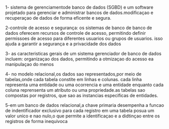 1- sistema de gerenciamentode banco de dados (SGBD) e um software projetado para gerenciar e administrar bancos de dados.modificaçao e recuperaçao de dados de forma  eficente e segura.
 
2-controle de acesso e segurança: os sistemas de banco de banco de dados oferecem recursos de controle de acesso, permitindo definir permissoes de acesso  para diferentes usuarios ou  grupos de usuarios. isso ajuda a garantir a segurança e a privacidade dos dados 
 
3- as caracteristicas gerais de um sistema gerenciador de banco de dados incluem:
organizaçao  dos dados, permitindo a otmizaçao do acesso ea manipulaçao do menos 

4- no modelo relacional,os dados sao representados,por meio de tabelas,onde cada tabela constite em linhas e colunas. cada linha representa  uma entidade ou uma ocorrencia e uma entidade enquanto cada coluna reprensenta um atributo ou uma propriedade.as tabelas sao compostas por registros, que sao as instancias especificas de entidades.
 
 5-em um banco de dados relacional,a chave primaria  desempenha a funcao de indentificador exclusivo para cada registro em uma tabela posua um valor   unico e nao nulo,o que permite a identificaçao e a didtinçao entre os registros de forma  inequivoca